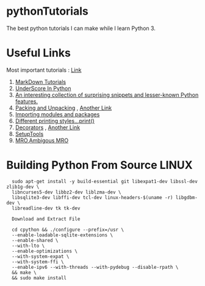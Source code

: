 # pythonTutorials
The best python tutorials I can make while I learn Python 3.

# Useful Links

Most important tutorials : [Link](https://www.python-course.eu/)

1. [MarkDown Tutorials](https://guides.github.com/features/mastering-markdown/)
2. [UnderScore In Python](https://hackernoon.com/understanding-the-underscore-of-python-309d1a029edc)
3. [An interesting collection of surprising snippets and lesser-known Python features.](https://github.com/satwikkansal/wtfpython)
4. [Packing and Unpacking](https://www.geeksforgeeks.org/packing-and-unpacking-arguments-in-python/) , [Another Link](https://stackoverflow.com/questions/6967632/unpacking-extended-unpacking-and-nested-extended-unpacking)
5. [Importing modules and packages](https://docs.python.org/3/tutorial/modules.html)
6. [Different printing styles...print()](https://docs.python.org/3/tutorial/inputoutput.html)
7. [Decorators](https://www.thecodeship.com/patterns/guide-to-python-function-decorators/) , [Another Link](https://www.python-course.eu/python3_decorators.php)
8. [SetupTools](http://setuptools.readthedocs.io/en/latest/setuptools.html#installing-setuptools)
9. [MRO](https://www.python-course.eu/python3_multiple_inheritance.php),[Ambigous MRO](https://stackoverflow.com/questions/29214888/typeerror-cannot-create-a-consistent-method-resolution-order-mro)

# Building Python From Source LINUX

```
  sudo apt-get install -y build-essential git libexpat1-dev libssl-dev zlib1g-dev \
  libncurses5-dev libbz2-dev liblzma-dev \
  libsqlite3-dev libffi-dev tcl-dev linux-headers-$(uname -r) libgdbm-dev \
  libreadline-dev tk tk-dev

  Download and Extract File 
  
  cd cpython && ./configure --prefix=/usr \
  --enable-loadable-sqlite-extensions \
  --enable-shared \
  --with-lto \
  --enable-optimizations \
  --with-system-expat \
  --with-system-ffi \
  --enable-ipv6 --with-threads --with-pydebug --disable-rpath \
  && make \
  && sudo make install
  ```